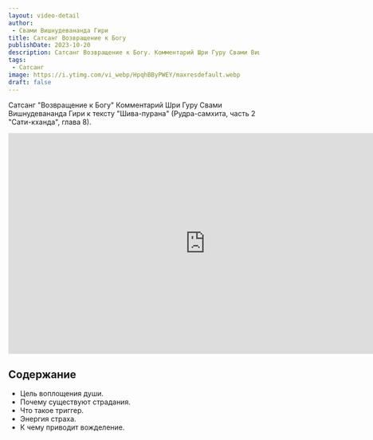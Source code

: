 ```yaml
---
layout: video-detail
author:
 - Свами Вишнудевананда Гири
title: Сатсанг Возвращение к Богу
publishDate: 2023-10-20
description: Сатсанг Возвращение к Богу. Комментарий Шри Гуру Свами Вишнудевананда Гири к тексту "Шива-пурана" (Рудра-самхита, часть 2 "Сати-кханда", глава 8).
tags: 
 - Сатсанг
image: https://i.ytimg.com/vi_webp/HpqhBByPWEY/maxresdefault.webp
draft: false
---
```


 Сатсанг "Возвращение к Богу"
Комментарий Шри Гуру Свами Вишнудевананда Гири к тексту "Шива-пурана" (Рудра-самхита, часть 2 "Сати-кханда", глава 8).

<iframe width="790" height="444" src="https://www.youtube.com/embed/HpqhBByPWEY" frameborder="0" allowfullscreen=""></iframe> 

## Содержание

- Цель воплощения души.
- Почему существуют страдания.
- Что такое триггер.
- Энергия страха.
- К чему приводит вожделение. 